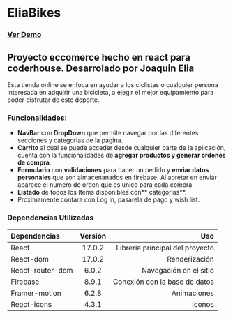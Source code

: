 # **EliaBikes**
### [Ver Demo](https://eliabikes.netlify.app/ "## Ver Demo")
## **Proyecto eccomerce hecho en react para coderhouse. Desarrolado por Joaquin Elia**
Esta tienda online se enfoca en ayudar a los ciclistas o cualquier persona interesada en adquirir una bicicleta, a elegir el mejor equipamiento para poder disfrutar de este deporte.

### Funcionalidades:
- **NavBar** con **DropDown** que permite navegar por las diferentes secciones y categorias de la pagina.
- **Carrito** al cual se puede acceder desde cualquier parte de la aplicación, cuenta con la funcionalidades de **agregar productos y generar ordenes de compra**.
- **Formulario** con **validaciones** para hacer un pedido y **enviar datos personales** que son almacenanados en firebase. Al apretar en enviár aparece el numero de orden que es unico para cada compra.
- **Listado** de todos los Items disponibles con** categorías**.
- Proximamente contara con Log in, pasarela de pago y wish list.

###  Dependencias Utilizadas
| Dependencias  | Versión  | Uso |
| :------------ |:---------------:| -----:|
| React   			   | 17.0.2    	| Libreria principal del proyecto|
| React-dom   	  | 17.0.2    | 	Renderización  |
| React-router-dom| 6.0.2   | Navegación en el sitio    |
| Firebase			  | 8.9.1     | Conexión con la base de datos |
| Framer-motion    | 6.2.8      | Animaciones  |
| React-icons      | 4.3.1     | Iconos |

